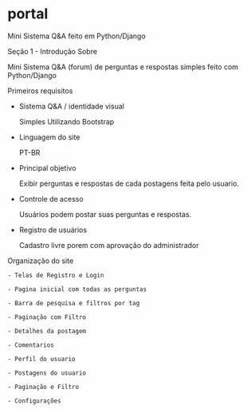 # portal

Mini Sistema Q&amp;A feito em Python/Django

Seção 1 - Introdução
Sobre

Mini Sistema Q&A (forum) de perguntas e respostas simples feito com Python/Django



Primeiros requisitos

- Sistema Q&A / identidade visual

  Simples Utilizando Bootstrap



- Linguagem do site

  PT-BR



- Principal objetivo

  Exibir perguntas e respostas de cada postagens feita pelo usuario.



- Controle de acesso

  Usuários podem postar suas perguntas e respostas.



- Registro de usuários

  Cadastro livre porem com aprovação do administrador



Organização do site

    - Telas de Registro e Login

    - Pagina inicial com todas as perguntas

    - Barra de pesquisa e filtros por tag

    - Paginação com Filtro

    - Detalhes da postagem

    - Comentarios

    - Perfil do usuario

    - Postagens do usuario

    - Paginação e Filtro

    - Configurações


